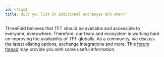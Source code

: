 ```yaml
---
id: tftq14
title: Will you list on additional exchanges and when?
---
```


ThreeFold believes that TFT should be available and accessible to everyone, everywhere. Therefore, our team and ecosystem is working hard on improving the availability of TFT globally. As a community, we discuss the latest olisting options, exchange integrations and more. This [forum thread](https://forum.threefold.io/t/will-you-list-on-additional-exchanges-options-to-improve-token-accessibility-and-availability/1038) may provide you with some useful information.
